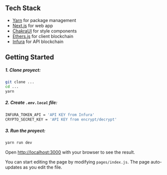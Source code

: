 ## Tech Stack

- [Yarn]() for package management
- [Next.js](https://nextjs.org/) for web app
- [ChakraUI](https://chakra-ui.com/) for style components
- [Ethers.js](https://ethers.org/) for client blockchain
- [Infura](https://infura.io/) for API blockchain

## Getting Started

##### 1. Clone proyect:

```bash
git clone ...
cd ...
yarn
```

##### 2. Create `.env.local` file:

```bash
INFURA_TOKEN_API = 'API KEY from Infura'
CRYPTO_SECRET_KEY = 'API KEY from encrypt/decrypt'
```

##### 3. Run the proyect:

```bash
yarn run dev
```

Open [http://localhost:3000](http://localhost:3000) with your browser to see the result.

You can start editing the page by modifying `pages/index.js`. The page auto-updates as you edit the file.

